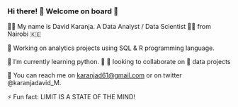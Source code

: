 ### Hi there! 👋 Welcome on board 🙂

 👨‍💻 My name is David Karanja. A Data Analyst / Data Scientist 👨‍🔬 from Nairobi :kenya:
 
 🔭 Working on analytics projects using SQL & R programming language.
 
 🌱 I’m currently learning python. 🐍 👯 Iooking to collaborate on 🚀 data projects
 
 📧 You can reach me on karanjad61@gmail.com or on twitter @karanjadavid_M.
 
 ⚡ Fun fact: LIMIT IS A STATE OF THE MIND!
 
 


 
<!--
**karanjadavid/karanjadavid** is a ✨ _special_ ✨ repository because its `README.md` (this file) appears on your GitHub profile.

Here are some ideas to get you started:

- 🔭 I’m currently working on ...
- 🌱 I’m currently learning ...
- 👯 I’m looking to collaborate on ...
- 🤔 I’m looking for help with ...
- 💬 Ask me about ...
- 📫 How to reach me: ...
- 😄 Pronouns: ...
- ⚡ Fun fact: ...

 ![Github Stats](https://github-readme-stats.vercel.app/api?username=karanjadavid&count_private=true&show_icons=true&theme=radical) ![Top Languages](https://github-readme-stats.vercel.app/api/top-langs/?username=KARANJADAVID&show_icons=true&theme=none)
